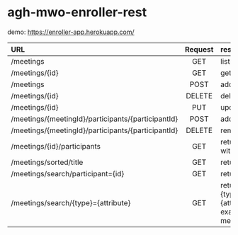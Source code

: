 # agh-mwo-enroller-rest

demo: https://enroller-app.herokuapp.com/

| URL | Request |result |
| :-------------|:-------------:|:-------------|
| /meetings     | GET | list of all meetings |
| /meetings/{id}| GET | get meeting with given id| 
| /meetings | POST | add meeting|
| /meetings/{id}|DELETE|delete meeting with given id|
| /meetings/{id} | PUT | update meeting with given id|
|/meetings/{meetingId}/participants/{participantId}|POST| add participant to a meeting|
|/meetings/{meetingId}/participants/{participantId}|DELETE| remove participant from meeting |
|/meetings/{id}/participants | GET| returns participants for meeting with given id|
|/meetings/sorted/title |GET| return sorted meetings by titles|
|/meetings/search/participant={id}|GET| return participant's meetings |
|/meetings/search/{type}={attribute}|GET| return meetings with matching {type}(title or description}, {attribute}(substring to find by (for example: meetings/search/description=new)|
